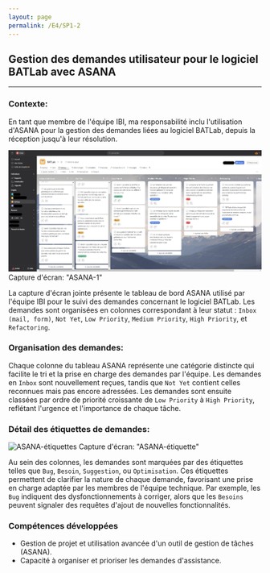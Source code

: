 ```yaml
---
layout: page
permalink: /E4/SP1-2
---
```

## Gestion des demandes utilisateur pour le logiciel BATLab avec ASANA
---

### Contexte:
En tant que membre de l'équipe IBI, ma responsabilité inclu l'utilisation d'ASANA pour la gestion des demandes liées au logiciel BATLab, depuis la réception jusqu'à leur résolution.

![ASANA-1](/IMG/ASANA-1.png)
Capture d'écran: "ASANA-1"

La capture d'écran jointe présente le tableau de bord ASANA utilisé par l'équipe IBI pour le suivi des demandes concernant le logiciel BATLab. Les demandes sont organisées en colonnes correspondant à leur statut : `Inbox (mail, form)`, `Not Yet`, `Low Priority`, `Medium Priority`, `High Priority`, et `Refactoring`.

### Organisation des demandes:
Chaque colonne du tableau ASANA représente une catégorie distincte qui facilite le tri et la prise en charge des demandes par l'équipe. Les demandes en `Inbox` sont nouvellement reçues, tandis que `Not Yet` contient celles reconnues mais pas encore adressées. Les demandes sont ensuite classées par ordre de priorité croissante de `Low Priority` à `High Priority`, reflétant l'urgence et l'importance de chaque tâche.

### Détail des étiquettes de demandes:

![ASANA-étiquettes](/IMG/ASANA-étiquette.png)
Capture d'écran: "ASANA-étiquette"

Au sein des colonnes, les demandes sont marquées par des étiquettes telles que `Bug`, `Besoin`, `Suggestion`, ou `Optimisation`. Ces étiquettes permettent de clarifier la nature de chaque demande, favorisant une prise en charge adaptée par les membres de l'équipe technique. Par exemple, les `Bug` indiquent des dysfonctionnements à corriger, alors que les `Besoins` peuvent signaler des requêtes d'ajout de nouvelles fonctionnalités.

### Compétences développées
- Gestion de projet et utilisation avancée d'un outil de gestion de tâches (ASANA).
- Capacité à organiser et prioriser les demandes d'assistance.
